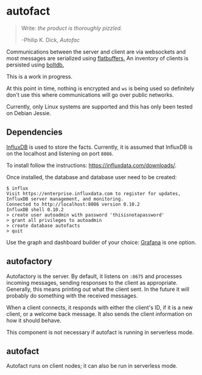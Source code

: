 # autofact
> Write: _the product is thoroughly pizzled._
>
>   -Philip K. Dick,  _Autofac_

Communications between the server and client are via websockets and most messages are serialized using [flatbuffers.](https://google.github.io/flatbuffers/)  An inventory of clients is persisted using [boltdb.](https://github.com/boltdb/bolt)

This is a work in progress.

At this point in time, nothing is encrypted and `ws` is being used so definitely don't use this where communications will go over public networks.

Currently, only Linux systems are supported and this has only been tested on Debian Jessie.

## Dependencies
[InfluxDB](https://influxdata.com/) is used to store the facts.  Currently, it is assumed that InfluxDB is on the localhost and listening on port `8086`.

To install follow the instructions: https://influxdata.com/downloads/.

Once installed, the database and database user need to be created:

```
$ influx
Visit https://enterprise.influxdata.com to register for updates, InfluxDB server management, and monitoring.
Connected to http://localhost:8086 version 0.10.2
InfluxDB shell 0.10.2
> create user autoadmin with password 'thisisnotapassword'
> grant all privileges to autoadmin
> create database autofacts
> quit
```

Use the graph and dashboard builder of your choice: [Grafana](http://grafana.org/) is one option.

## autofactory
Autofactory is the server.  By default, it listens on `:8675` and processes incoming messages, sending responses to the client as appropriate.  Generally, this means printing out what the client sent.  In the future it will probably do something with the received messages.

When a client connects, it responds with either the client's ID, if it is a new client, or a welcome back message.  It also sends the client information on how it should behave.

This component is not necessary if autofact is running in serverless mode.
## autofact
Autofact runs on client nodes; it can also be run in serverless mode.

